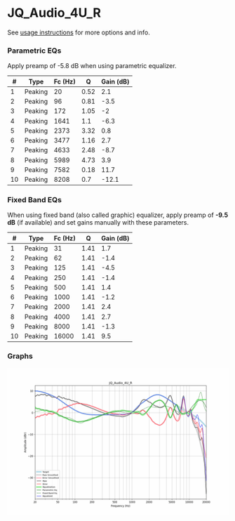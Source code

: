 # JQ_Audio_4U_R
See [usage instructions](https://github.com/jaakkopasanen/AutoEq#usage) for more options and info.

### Parametric EQs
Apply preamp of -5.8 dB when using parametric equalizer.

|   # | Type    |   Fc (Hz) |    Q |   Gain (dB) |
|-----|---------|-----------|------|-------------|
|   1 | Peaking |        20 | 0.52 |         2.1 |
|   2 | Peaking |        96 | 0.81 |        -3.5 |
|   3 | Peaking |       172 | 1.05 |        -2   |
|   4 | Peaking |      1641 | 1.1  |        -6.3 |
|   5 | Peaking |      2373 | 3.32 |         0.8 |
|   6 | Peaking |      3477 | 1.16 |         2.7 |
|   7 | Peaking |      4633 | 2.48 |        -8.7 |
|   8 | Peaking |      5989 | 4.73 |         3.9 |
|   9 | Peaking |      7582 | 0.18 |        11.7 |
|  10 | Peaking |      8208 | 0.7  |       -12.1 |

### Fixed Band EQs
When using fixed band (also called graphic) equalizer, apply preamp of **-9.5 dB** (if available) and set gains manually with these parameters.

|   # | Type    |   Fc (Hz) |    Q |   Gain (dB) |
|-----|---------|-----------|------|-------------|
|   1 | Peaking |        31 | 1.41 |         1.7 |
|   2 | Peaking |        62 | 1.41 |        -1.4 |
|   3 | Peaking |       125 | 1.41 |        -4.5 |
|   4 | Peaking |       250 | 1.41 |        -1.4 |
|   5 | Peaking |       500 | 1.41 |         1.4 |
|   6 | Peaking |      1000 | 1.41 |        -1.2 |
|   7 | Peaking |      2000 | 1.41 |         2.4 |
|   8 | Peaking |      4000 | 1.41 |         2.7 |
|   9 | Peaking |      8000 | 1.41 |        -1.3 |
|  10 | Peaking |     16000 | 1.41 |         9.5 |

### Graphs
![](./JQ_Audio_4U_R.png)
